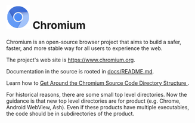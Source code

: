 # ![Logo](chrome/app/theme/chromium/product_logo_64.png) Chromium

Chromium is an open-source browser project that aims to build a safer, faster,
and more stable way for all users to experience the web.

The project's web site is https://www.chromium.org.

Documentation in the source is rooted in [docs/README.md](docs/README.md).

Learn how to [Get Around the Chromium Source Code Directory Structure
](https://www.chromium.org/developers/how-tos/getting-around-the-chrome-source-code).

For historical reasons, there are some small top level directories. Now the
guidance is that new top level directories are for product (e.g. Chrome,
Android WebView, Ash). Even if these products have multiple executables, the
code should be in subdirectories of the product.
